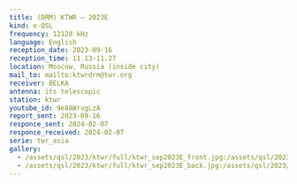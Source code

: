 ```yaml
---
title: (DRM) KTWR — 2023E
kind: e-QSL
frequency: 12120 kHz
language: English
reception_date: 2023-09-16
reception_time: 11.13-11.27
location: Moscow, Russia (inside city)
mail_to: mailto:ktwrdrm@twr.org
receiver: BELKA
antenna: its telescopic
station: ktwr
youtube_id: 9e8AWrvgLzA
report_sent: 2023-09-16
responce_sent: 2024-02-07
responce_received: 2024-02-07
serie: twr_asia
gallery:
  - /assets/qsl/2023/ktwr/full/ktwr_sep2023E_front.jpg:/assets/qsl/2023/ktwr/small/ktwr_sep2023E_front.jpg
  - /assets/qsl/2023/ktwr/full/ktwr_sep2023E_back.jpg:/assets/qsl/2023/ktwr/small/ktwr_sep2023E_back.jpg
---
```

